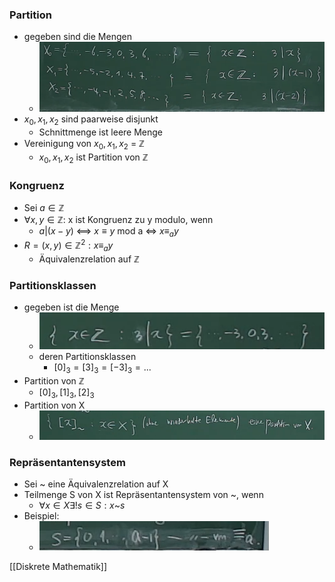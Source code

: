 ### Partition
+  gegeben sind die Mengen
	+ ![](../../../z_images/Pasted%20image%2020220316102048.png)
+ $x_0, x_1, x_2$ sind paarweise disjunkt
	+ Schnittmenge ist leere Menge
+ Vereinigung von $x_0, x_1, x_2$ = ℤ
	+ ${x_0, x_1, x_2}$ ist Partition von ℤ

### Kongruenz
+ Sei $a∈ℤ$
+ $∀x,y∈ℤ:$ x ist Kongruenz zu y modulo, wenn
	+ $a|(x-y)$ <==> $x≡y$ mod a <=> $x≡_ay$
+ $R={(x,y)∈ℤ^2: x≡_ay}$
	+ Äquivalenzrelation auf ℤ   

### Partitionsklassen
+ gegeben ist die Menge
	+ ![](../../../z_images/Pasted%20image%2020220316105018.png)
	+ deren Partitionsklassen
		+ $[0]_3=[3]_3=[-3]_3=...$
+ Partition von ℤ
	+ ${[0]_3,[1]_3,[2]_3}$
+ Partition von X
	+ ![](../../../z_images/Pasted%20image%2020220316105547.png)

### Repräsentantensystem
+ Sei ~ eine Äquivalenzrelation auf X
+ Teilmenge S von X ist Repräsentantensystem von ~, wenn
	+ $∀x∈X∃!s∈S: x$~$s$
+ Beispiel: 
	+ ![](../../../z_images/Pasted%20image%2020220317140708.png)

[[Diskrete Mathematik]]